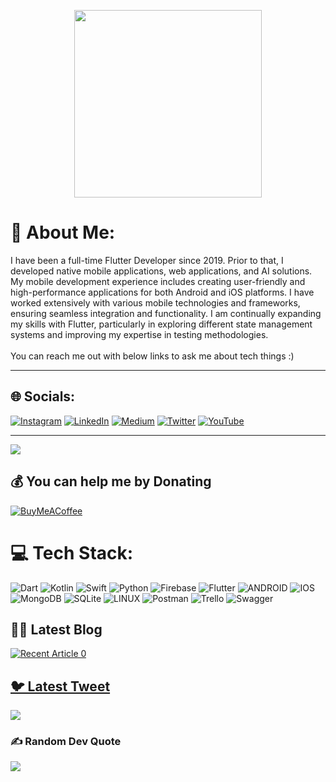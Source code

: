 <p align="center">
  <img src="https://github.com/user-attachments/assets/755b0109-9790-4e2e-b99d-c615b243f883" height= 300 >
</p>

# 💫 About Me:
I have been a full-time Flutter Developer since 2019. Prior to that, I developed native mobile applications, web applications, and AI solutions. My mobile development experience includes creating user-friendly and high-performance applications for both Android and iOS platforms. I have worked extensively with various mobile technologies and frameworks, ensuring seamless integration and functionality. I am continually expanding my skills with Flutter, particularly in exploring different state management systems and improving my expertise in testing methodologies.<br><br>You can reach me out with below links to ask me about tech things :)


---
## 🌐 Socials:
[![Instagram](https://img.shields.io/badge/Instagram-%23E4405F.svg?logo=Instagram&logoColor=white)](https://instagram.com/bak.ten) [![LinkedIn](https://img.shields.io/badge/LinkedIn-%230077B5.svg?logo=linkedin&logoColor=white)](https://linkedin.com/in/burak-akten-b401ba102) [![Medium](https://img.shields.io/badge/Medium-12100E?logo=medium&logoColor=white)](https://medium.com/@burakakten) [![Twitter](https://img.shields.io/badge/Twitter-%231DA1F2.svg?logo=Twitter&logoColor=white)](https://twitter.com/aktenburakk) [![YouTube](https://img.shields.io/badge/YouTube-%23FF0000.svg?logo=YouTube&logoColor=white)](https://youtube.com/@burakakten3214) 

---
[![](https://visitcount.itsvg.in/api?id=BurakAkten&icon=0&color=0)](https://visitcount.itsvg.in)

  ## 💰 You can help me by Donating
  [![BuyMeACoffee](https://img.shields.io/badge/Buy%20Me%20a%20Coffee-ffdd00?style=for-the-badge&logo=buy-me-a-coffee&logoColor=black)](https://buymeacoffee.com/aktenburakk) 

# 💻 Tech Stack:
![Dart](https://img.shields.io/badge/dart-%230175C2.svg?style=for-the-badge&logo=dart&logoColor=white) ![Kotlin](https://img.shields.io/badge/kotlin-%230095D5.svg?style=for-the-badge&logo=kotlin&logoColor=white) ![Swift](https://img.shields.io/badge/swift-F54A2A?style=for-the-badge&logo=swift&logoColor=white) ![Python](https://img.shields.io/badge/python-3670A0?style=for-the-badge&logo=python&logoColor=ffdd54) ![Firebase](https://img.shields.io/badge/firebase-%23039BE5.svg?style=for-the-badge&logo=firebase) ![Flutter](https://img.shields.io/badge/Flutter-%2302569B.svg?style=for-the-badge&logo=Flutter&logoColor=white) ![ANDROID](https://img.shields.io/badge/android-%2320232a.svg?style=for-the-badge&logo=android&logoColor=%a4c639) ![IOS](https://img.shields.io/badge/IOS-%2320232a.svg?style=for-the-badge&logo=apple&logoColor=white) ![MongoDB](https://img.shields.io/badge/MongoDB-%234ea94b.svg?style=for-the-badge&logo=mongodb&logoColor=white) ![SQLite](https://img.shields.io/badge/sqlite-%2307405e.svg?style=for-the-badge&logo=sqlite&logoColor=white) ![LINUX](https://img.shields.io/badge/Linux-FCC624?style=for-the-badge&logo=linux&logoColor=black) ![Postman](https://img.shields.io/badge/Postman-FF6C37?style=for-the-badge&logo=postman&logoColor=white) ![Trello](https://img.shields.io/badge/Trello-%23026AA7.svg?style=for-the-badge&logo=Trello&logoColor=white) ![Swagger](https://img.shields.io/badge/-Swagger-%23Clojure?style=for-the-badge&logo=swagger&logoColor=white)


## ✍🏻 Latest Blog
<a target="_blank" href="https://github-readme-medium-recent-article.vercel.app/medium/@burakakten/0"><img src="https://github-readme-medium-recent-article.vercel.app/medium/@burakakten/0" alt="Recent Article 0"> 


## 🐦 Latest Tweet
[![](https://gtce.itsvg.in/api?username=aktenburakk)](https://github.com/VishwaGauravIn/github-twitter-card-embed)

### ✍️ Random Dev Quote
![](https://quotes-github-readme.vercel.app/api?type=horizontal&theme=radical)
